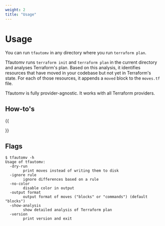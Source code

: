 ```yaml
---
weight: 2
title: "Usage"
---
```


# Usage

You can run `tfautomv` in any directory where you run `terraform plan`.

Tfautomv runs `terraform init` and `terraform plan` in the current directory and
analyses Terraform's plan. Based on this analysis, it identifies resources that
have moved in your codebase but not yet in Terraform's state. For each of those
resources, it appends a `moved` block to the `moves.tf` file.

Tfautomv is fully provider-agnostic. It works with all Terraform providers.

## How-to's

{{<section>}}

## Flags

```console
$ tfautomv -h
Usage of tfautomv:
  -dry-run
    	print moves instead of writing them to disk
  -ignore rule
    	ignore differences based on a rule
  -no-color
    	disable color in output
  -output format
    	output format of moves ("blocks" or "commands") (default "blocks")
  -show-analysis
    	show detailed analysis of Terraform plan
  -version
    	print version and exit
```

